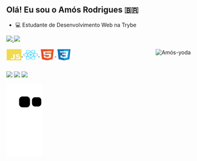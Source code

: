 ## Olá! Eu sou o Amós Rodrigues 🇧🇷

- 💻 Estudante de Desenvolvimento Web na Trybe

 <div>
  <a href="https://github.com/Amos-Rodrigues-Dev">
  <img height="160em" src="https://github-readme-stats.vercel.app/api?username=Amos-Rodrigues-Dev&show_icons=true&theme=onedark&include_all_commits=true&count_private=true"/>
  <img height="160em" src="https://github-readme-stats.vercel.app/api/top-langs/?username=Amos-Rodrigues-Dev&layout=compact&langs_count=7&theme=onedark"/>
</div> <!-- monokai -->
  
<div style="display: inline_block"><br>
  <img align="center" alt="Amós-Js" height="30" width="40" src="https://raw.githubusercontent.com/devicons/devicon/master/icons/javascript/javascript-plain.svg">
  <img align="center" alt="Amós-React" height="30" width="40" src="https://raw.githubusercontent.com/devicons/devicon/master/icons/react/react-original.svg">
  <img align="center" alt="Amós-HTML" height="30" width="40" src="https://raw.githubusercontent.com/devicons/devicon/master/icons/html5/html5-original.svg">
  <img align="center" alt="Amós-CSS" height="30" width="40" src="https://raw.githubusercontent.com/devicons/devicon/master/icons/css3/css3-original.svg">
  <img align="right" alt="Amós-yoda" height="100" width="110" src="https://media2.giphy.com/media/3oKIPtjElfqwMOTbH2/giphy.gif">
</div>
  
  ##
 
<div> 
  <a href="https://instagram.com/amos.adm.rh" target="_blank"><img src="https://img.shields.io/badge/-Instagram-%23E4405F?style=for-the-badge&logo=instagram&logoColor=white" target="_blank"></a>
  <a href = "mailto:amos.adm.rh@gmail.com"><img src="https://img.shields.io/badge/-Gmail-%23333?style=for-the-badge&logo=gmail&logoColor=white" target="_blank"></a>
  <a href="https://www.linkedin.com/in/amós-rodrigues-dev" target="_blank"><img src="https://img.shields.io/badge/-LinkedIn-%230077B5?style=for-the-badge&logo=linkedin&logoColor=white" target="_blank"></a> 
 
  ![Snake animation](https://github.com/Amos-Rodrigues-Dev/Amos-Rodrigues-Dev/blob/output/github-contribution-grid-snake.svg)
 
</div>

